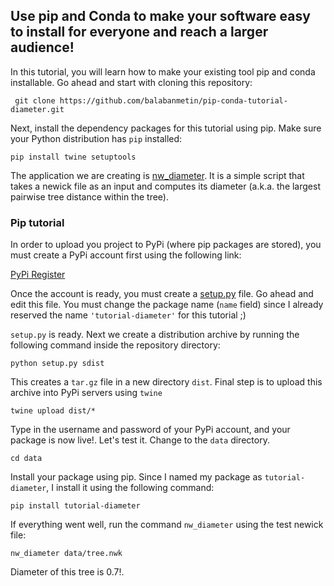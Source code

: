 ## Use pip and Conda to make your software easy to install for everyone and reach a larger audience!

In this tutorial, you will learn how to make your existing tool pip and conda installable. Go ahead and start with cloning this repository:

`` git clone https://github.com/balabanmetin/pip-conda-tutorial-diameter.git``

Next, install the dependency packages for this tutorial using pip. Make sure your Python distribution has `pip` installed:

``pip install twine setuptools``

The application we are creating is [nw_diameter](nw_diameter). It is a simple script that takes a newick file as an input and computes its diameter (a.k.a. the largest pairwise tree distance within the tree).


### Pip tutorial 

In order to upload you project to PyPi (where pip packages are stored), you must create a PyPi account first using the following link:

[PyPi Register](https://pypi.org/account/register/)

Once the account is ready, you must create a [setup.py](setup.py) file. Go ahead and edit this file. You must change the package name (`name` field) since I already reserved the name `'tutorial-diameter'` for this tutorial ;)

`setup.py` is ready. Next we create a distribution archive by running the following command inside the repository directory:

`python setup.py sdist`

This creates a `tar.gz` file in a new directory `dist`. Final step is to upload this archive into PyPi servers using `twine`

`twine upload dist/*`

Type in the username and password of your PyPi account, and your package is now live!. Let's test it. Change to the `data` directory.

`cd data`

Install your package using pip. Since I named my package as `tutorial-diameter`, I install it using the following command:

`pip install tutorial-diameter`

If everything went well, run the command `nw_diameter` using the test newick file:

`nw_diameter data/tree.nwk`

Diameter of this tree is 0.7!.


